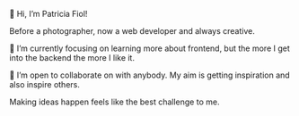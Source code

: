 👋 Hi, I’m Patricia Fiol! 

Before a photographer, now a web developer and always creative.

👀 I’m currently focusing on learning more about frontend, but the more I get into the backend the more I like it.

💞️ I’m open to collaborate on with anybody. My aim is getting inspiration and also inspire others. 

Making ideas happen feels like the best challenge to me. 


<!---
PatFiol/PatFiol is a ✨ special ✨ repository because its `README.md` (this file) appears on your GitHub profile.
You can click the Preview link to take a look at your changes.
--->
